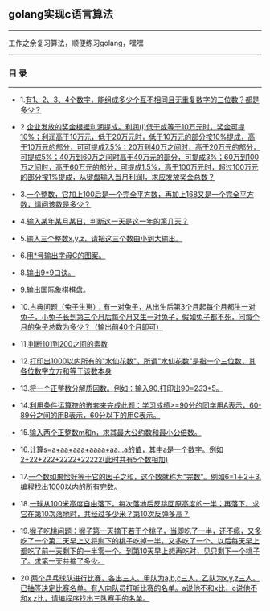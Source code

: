 ## golang实现c语言算法
***
工作之余复习算法，顺便练习golang，嘿嘿
***
### 目 录
***
* 1.[有1、2、3、4个数字，能组成多少个互不相同且无重复数字的三位数？都是多少？](https://github.com/PHPfrank/golang2c/blob/master/demo1.go)

* 2.[企业发放的奖金根据利润提成。利润(I)低于或等于10万元时，奖金可提10%；利润高于10万元，低于20万元时，低于10万元的部分按10%提成，高于10万元的部分，可可提成7.5%；20万到40万之间时，高于20万元的部分，可提成5%；40万到60万之间时高于40万元的部分，可提成3%；60万到100万之间时，高于60万元的部分，可提成1.5%，高于100万元时，超过100万元的部分按1%提成，从键盘输入当月利润I，求应发放奖金总数？](https://github.com/PHPfrank/golang2c/blob/master/demo2.go)

* 3.[一个整数，它加上100后是一个完全平方数，再加上168又是一个完全平方数，请问该数是多少？](https://github.com/PHPfrank/golang2c/blob/master/demo3.go)

* 4.[输入某年某月某日，判断这一天是这一年的第几天？](https://github.com/PHPfrank/golang2c/blob/master/demo4.go)

* 5.[输入三个整数x,y,z，请把这三个数由小到大输出。](https://github.com/PHPfrank/golang2c/blob/master/demo5.go)

* 6.[用*号输出字母C的图案。](https://github.com/PHPfrank/golang2c/blob/master/demo6.go)

* 8.[输出9*9口诀。](https://github.com/PHPfrank/golang2c/blob/master/demo8.go)

* 9.[输出国际象棋棋盘。](https://github.com/PHPfrank/golang2c/blob/master/demo9.go)

* 10.[古典问题（兔子生崽）：有一对兔子，从出生后第3个月起每个月都生一对兔子，小兔子长到第三个月后每个月又生一对兔子，假如兔子都不死，问每个月的兔子总数为多少？（输出前40个月即可）](https://github.com/PHPfrank/golang2c/blob/master/demo10.go)

* 11.[判断101到200之间的素数](https://github.com/PHPfrank/golang2c/blob/master/demo11.go)

* 12.[打印出1000以内所有的"水仙花数"，所谓"水仙花数"是指一个三位数，其各位数字立方和等于该数本身](https://github.com/PHPfrank/golang2c/blob/master/demo12.go)

* 13.[将一个正整数分解质因数。例如：输入90,打印出90=2*3*3*5。](https://github.com/PHPfrank/golang2c/blob/master/demo13.go)

* 14.[利用条件运算符的嵌套来完成此题：学习成绩>=90分的同学用A表示，60-89分之间的用B表示，60分以下的用C表示。](https://github.com/PHPfrank/golang2c/blob/master/demo14.go)

* 15.[输入两个正整数m和n，求其最大公约数和最小公倍数。](https://github.com/PHPfrank/golang2c/blob/master/demo15.go)

* 16.[计算s=a+aa+aaa+aaaa+aa...a的值，其中a是一个数字。例如2+22+222+2222+22222(此时共有5个数相加)](https://github.com/PHPfrank/golang2c/blob/master/demo16.go)

* 17.[一个数如果恰好等于它的因子之和，这个数就称为"完数"。例如6=1＋2＋3.编程找出1000以内的所有完数。](https://github.com/PHPfrank/golang2c/blob/master/demo17.go)

* 18.[一球从100米高度自由落下，每次落地后反跳回原高度的一半；再落下，求它在第10次落地时，共经过多少米？第10次反弹多高？](https://github.com/PHPfrank/golang2c/blob/master/demo18.go)

* 19.[猴子吃桃问题：猴子第一天摘下若干个桃子，当即吃了一半，还不瘾，又多吃了一个第二天早上又将剩下的桃子吃掉一半，又多吃了一个。以后每天早上都吃了前一天剩下的一半零一个。到第10天早上想再吃时，见只剩下一个桃子了。求第一天共摘了多少。](https://github.com/PHPfrank/golang2c/blob/master/demo19.go)

* 20.[两个乒乓球队进行比赛，各出三人。甲队为a,b,c三人，乙队为x,y,z三人。已抽签决定比赛名单。有人向队员打听比赛的名单。a说他不和x比，c说他不和x,z比，请编程序找出三队赛手的名单。](https://github.com/PHPfrank/golang2c/blob/master/demo20.go)